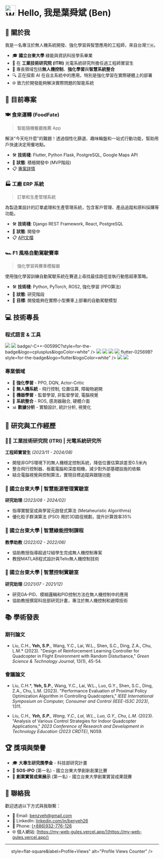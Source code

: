 # <img src="https://raw.githubusercontent.com/Tarikul-Islam-Anik/Animated-Fluent-Emojis/master/Emojis/Hand%20gestures/Waving%20Hand.png" alt="Waving Hand" width="35" height="35" /> Hello, 我是葉舜斌 (Ben)

<a name="chinese-version"></a>

## 🌱 關於我

我是一名專注於無人機系統開發、強化學習與智慧應用的工程師，來自台灣🇹🇼。

- 🎓 **國立台東大學** 綠能與資訊科技學系畢業
- 💼 在 **工業技術研究院 (ITRI)** 光電系統研究所擔任過工程師實習生
- 🚁 專長領域包括**無人機控制**、**強化學習**與**智慧系統整合**
- 🔍 正在探索 AI 在自主系統中的應用，特別是強化學習在實際硬體上的部署
- 🌐 致力於開發能夠解決實際問題的智能系統

## 🔭 目前專案

### 🍽️ 食來運轉 (FoodFate)
> 智能隨機餐廳推薦 App

解決"今天吃什麼"的難題！透過個性化篩選、趣味輪盤和一站式行動功能，幫助用戶快速決定用餐地點。

- 🛠️ **技術棧**: Flutter, Python Flask, PostgreSQL, Google Maps API
- 🚩 **狀態**: 積極開發中 (MVP階段)
- 📋 [專案詳情](https://github.com/Ben0126/food_fate)

### 🏭 工廠 ERP 系統
> 訂單和生產管理系統

為製造業設計的訂單處理和生產管理系統，包含客戶管理、產品追蹤和原料採購等功能。

- 🛠️ **技術棧**: Django REST Framework, React, PostgreSQL
- 🚩 **狀態**: 開發中
- 📋 [API文檔](https://github.com/Ben0126/factory-erp/tree/main/ERP)

### 🏎️ F1 風格自動駕駛賽車
> 強化學習與賽車模擬器

使用強化學習訓練自動駕駛系統在賽道上尋找最佳路徑並執行動態超車策略。

- 🛠️ **技術棧**: Python, PyTorch, ROS2, 強化學習 (PPO算法)
- 🚩 **狀態**: 研究階段
- 🎯 **目標**: 開發能夠在實際小型賽車上部署的自動駕駛模型

## 💻 技術專長

### 程式語言 & 工具
<div>
  <img src="https://img.shields.io/badge/-Python-3776AB?style=for-the-badge&logo=python&logoColor=white" />
  <img src="https://img.shields.io/badge/-MATLAB-0076A8?style=for-the-badge&logo=mathworks&logoColor=white" />
  badge/-C++-00599C?style=for-the-badge&logo=cplusplus&logoColor=white" />
  <img src="https://img.shields.io/badge/-ROS-22314E?style=for-the-badge&logo=ros&logoColor=white" />
  <img src="https://img.shields.io/badge/-TensorFlow-FF6F00?style=for-the-badge&logo=tensorflow&logoColor=white" />
  <img src="https://img.shields.io/badge/-PyTorch-EE4C2C?style=for-the-badge&logo=pytorch&logoColor=white" />
  <img src="https://img.shields.io/badge/-Django-092E20?style=for-the-badge&logo=django&logoColor=white" />
  flutter-02569B?style=for-the-badge&logo=flutter&logoColor=white" />
  <img src="https://img.shields.io/badge/-PostgreSQL-336791?style=for-the-badge&logo=postgresql&logoColor=white" />
  <img src="https://img.shields.io/badge/-Git-F05032?style=for-the-badge&logo=git&logoColor=white" />
</div>

### 專業領域
- 🤖 **強化學習** - PPO, DQN, Actor-Critic
- 🚁 **無人機系統** - 飛行控制, 位置估算, 障礙物避開
- 🧠 **機器學習** - 監督學習, 非監督學習, 電腦視覺
- 🔧 **系統整合** - ROS, 感測器融合, 硬體介面
- 📊 **數據分析** - 實驗設計, 統計分析, 視覺化

## 🔬 研究與工作經歷

### 👨‍💻 工業技術研究院 (ITRI) | 光電系統研究所
**工程師實習生** _(2023/11 - 2024/08)_
- 開發非GPS環境下的無人機穩定控制系統，降低位置估算誤差至0.5米內
- 整合飛行控制器、板載電腦和深度相機，減少對外部基礎設施的依賴
- 結合電腦視覺與控制算法，實現目標追蹤與跟隨功能

### 🏫 國立台東大學 | 智慧能源管理實驗室
**研究助理** _(2023/08 - 2024/02)_
- 指導實驗室成員學習元啟發式算法 (Metaheuristic Algorithms)
- 優化粒子群演算法 (PSO) 用於3D路徑規劃，提升計算效率35%

### 🏫 國立台東大學 | 智慧綠能控制課程
**教學助教** _(2022/02 - 2022/06)_
- 協助教授指導超過12組學生完成無人機控制專案
- 教授MATLAB程式設計與Tello無人機控制技術

### 🏫 國立台東大學 | 智慧控制實驗室
**研究助理** _(2021/07 - 2021/12)_
- 研究GA-PID、模糊邏輯和PID控制方法在無人機控制中的應用
- 協助教授撰寫科技部研究計畫，專注於無人機控制和避障技術

## 📚 學術發表

### 期刊論文
- Liu, C.H., **Yeh, S.P.**, Wang, Y.C., Lai, W.L., Shen, S.C., Ding, Z.A., Chu, L.M.* (2023). "Design of Reinforcement Learning Controller for Quadcopter in Flight Environment with Random Disturbance," *Green Science & Technology Journal*, 13(1), 45-54.

### 會議論文
- Liu, C.H.*, **Yeh, S.P.**, Wang, Y.C., Lai, W.L., Luo, G.Y., Shen, S.C., Ding, Z.A., Chu, L.M. (2023). "Performance Evaluation of Proximal Policy Optimization Algorithm in Controlling Quadcopters," *IEEE International Symposium on Computer, Consumer and Control (IEEE-IS3C 2023)*, 1311.

- Liu, C.H.*, **Yeh, S.P.**, Wang, Y.C., Lai, W.L., Luo, G.Y., Chu, L.M.* (2023). "Analysis of Various Control Strategies for Indoor Quadcopter Applications," *2023 Conference of Research and Development in Technology Education (2023 CRDTE)*, N059.

## 🏆 獎項與榮譽

- 🎓 **大專生研究獎學金** - 科技部研究計畫
- 🥇 **SOS-IPO** (第一名) - 國立台東大學創新創業比賽 
- 🥇 **創業實習成果展示** (第一名) - 國立台東大學創業實習成果競賽

## 🔗 聯絡我

歡迎透過以下方式與我聯繫：

- 📧 Email: [benzyeh@gmail.com](mailto:benzyeh@gmail.com)
- 💼 LinkedIn: [linkedin.com/in/benyeh26](https://www.linkedin.com/in/benyeh26/)
- 📱 Phone: [(+886)932-776-126](tel:+886932776126)
- 🌐 個人網站: [https://my-web-gules.vercel.app/](https://my-web-gules.vercel.app/)

---

<div align="center">
  style=flat-square&label=Profile+Views" alt="Profile Views Counter" />
</div>
